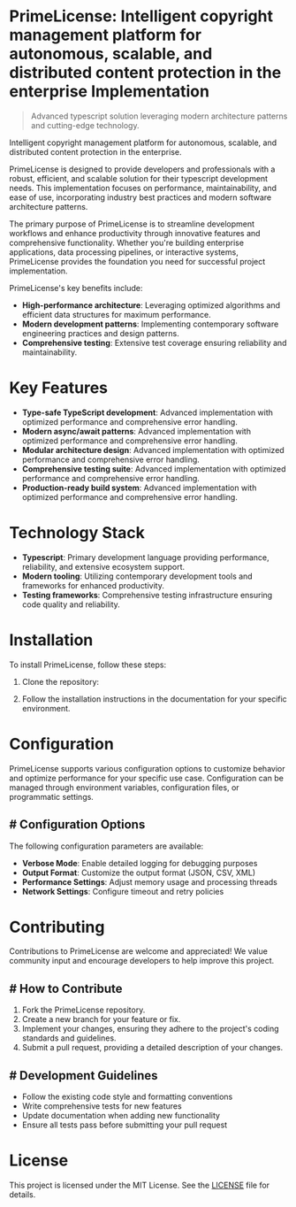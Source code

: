 <!-- fallback_PrimeLicense_20250727060334_16898 -->

# PrimeLicense: Intelligent copyright management platform for autonomous, scalable, and distributed content protection in the enterprise Implementation
> Advanced typescript solution leveraging modern architecture patterns and cutting-edge technology.

Intelligent copyright management platform for autonomous, scalable, and distributed content protection in the enterprise.

PrimeLicense is designed to provide developers and professionals with a robust, efficient, and scalable solution for their typescript development needs. This implementation focuses on performance, maintainability, and ease of use, incorporating industry best practices and modern software architecture patterns.

The primary purpose of PrimeLicense is to streamline development workflows and enhance productivity through innovative features and comprehensive functionality. Whether you're building enterprise applications, data processing pipelines, or interactive systems, PrimeLicense provides the foundation you need for successful project implementation.

PrimeLicense's key benefits include:

* **High-performance architecture**: Leveraging optimized algorithms and efficient data structures for maximum performance.
* **Modern development patterns**: Implementing contemporary software engineering practices and design patterns.
* **Comprehensive testing**: Extensive test coverage ensuring reliability and maintainability.

# Key Features

* **Type-safe TypeScript development**: Advanced implementation with optimized performance and comprehensive error handling.
* **Modern async/await patterns**: Advanced implementation with optimized performance and comprehensive error handling.
* **Modular architecture design**: Advanced implementation with optimized performance and comprehensive error handling.
* **Comprehensive testing suite**: Advanced implementation with optimized performance and comprehensive error handling.
* **Production-ready build system**: Advanced implementation with optimized performance and comprehensive error handling.

# Technology Stack

* **Typescript**: Primary development language providing performance, reliability, and extensive ecosystem support.
* **Modern tooling**: Utilizing contemporary development tools and frameworks for enhanced productivity.
* **Testing frameworks**: Comprehensive testing infrastructure ensuring code quality and reliability.

# Installation

To install PrimeLicense, follow these steps:

1. Clone the repository:


2. Follow the installation instructions in the documentation for your specific environment.

# Configuration

PrimeLicense supports various configuration options to customize behavior and optimize performance for your specific use case. Configuration can be managed through environment variables, configuration files, or programmatic settings.

## # Configuration Options

The following configuration parameters are available:

* **Verbose Mode**: Enable detailed logging for debugging purposes
* **Output Format**: Customize the output format (JSON, CSV, XML)
* **Performance Settings**: Adjust memory usage and processing threads
* **Network Settings**: Configure timeout and retry policies

# Contributing

Contributions to PrimeLicense are welcome and appreciated! We value community input and encourage developers to help improve this project.

## # How to Contribute

1. Fork the PrimeLicense repository.
2. Create a new branch for your feature or fix.
3. Implement your changes, ensuring they adhere to the project's coding standards and guidelines.
4. Submit a pull request, providing a detailed description of your changes.

## # Development Guidelines

* Follow the existing code style and formatting conventions
* Write comprehensive tests for new features
* Update documentation when adding new functionality
* Ensure all tests pass before submitting your pull request

# License

This project is licensed under the MIT License. See the [LICENSE](https://github.com/marcmotta/PrimeLicense/blob/main/LICENSE) file for details.

